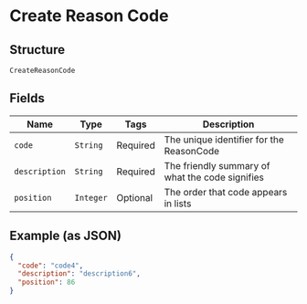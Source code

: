 
# Create Reason Code

## Structure

`CreateReasonCode`

## Fields

| Name | Type | Tags | Description |
|  --- | --- | --- | --- |
| `code` | `String` | Required | The unique identifier for the ReasonCode |
| `description` | `String` | Required | The friendly summary of what the code signifies |
| `position` | `Integer` | Optional | The order that code appears in lists |

## Example (as JSON)

```json
{
  "code": "code4",
  "description": "description6",
  "position": 86
}
```

